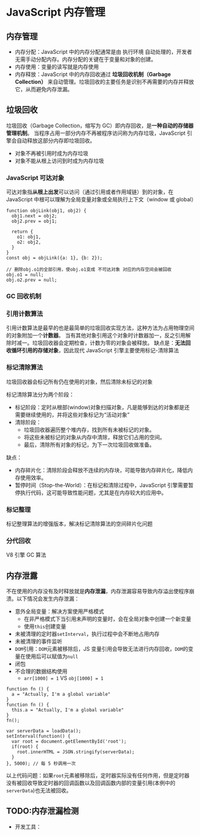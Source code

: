 # JavaScript 内存管理

## 内存管理

- 内存分配：JavaScript 中的内存分配通常是由 执行环境 自动处理的，开发者无需手动分配内存。内存分配的关键在于变量和对象的创建。
- 内存使用：变量的读写就是内存使用
- 内存释放：JavaScript 中的内存回收通过 **垃圾回收机制（Garbage Collection）** 来自动管理。垃圾回收的主要任务是识别不再需要的内存并释放它，从而避免内存泄漏。

## 垃圾回收

垃圾回收（Garbage Collection，缩写为 GC）即内存回收，是**一种自动的存储器管理机制**。
当程序占用一部分内存不再被程序访问称为内存垃圾，JavaScript 引擎会自动释放这部分内存即垃圾回收。

- 对象不再被引用时成为内存垃圾
- 对象不能从根上访问到时成为内存垃圾

### JavaScript 可达对象

可达对象指**从根上出发**可以访问（通过引用或者作用域链）到的对象，在 JavaScript 中根可以理解为全局变量对象或全局执行上下文（window 或 global）

```JS
function objLink(obj1, obj2) {
  obj1.next = obj2;
  obj2.prev = obj1;

  return {
    o1: obj1,
    o2: obj2,
  }
}
const obj = objLink({a: 1}, {b: 2});

// 删除obj.o1的全部引用，使obj.o1变成 不可达对象 对应的内存空间会被回收
obj.o1 = null;
obj.o2.prev = null;
```

### GC 回收机制

### 引用计数算法

引用计数算法是最早的也是最简单的垃圾回收实现方法，这种方法为占用物理空间的对象附加一个**计数器**。
当有其他对象引用这个对象时计数器加一，反之引用解除时减一。垃圾回收器会定期检查，计数为零的对象会被释放。
缺点是：**无法回收循环引用的存储对象**，因此现代 JavaScript 引擎主要使用标记-清除算法

### 标记清除算法

垃圾回收器会标记所有仍在使用的对象，然后清除未标记的对象

标记清除算法分为两个阶段：

- 标记阶段：定时从根部(window)对象扫描对象，凡是能够到达的对象都是还需要继续使用的，并将这些对象标记为“活动对象”
- 清除阶段：
  - 垃圾回收器遍历整个堆内存，找到所有未被标记的对象。
  - 将这些未被标记的对象从内存中清除，释放它们占用的空间。
  - 最后，清除所有对象的标记，为下一次垃圾回收做准备。

缺点：

- 内存碎片化：清除阶段会释放不连续的内存块，可能导致内存碎片化，降低内存使用效率。
- 暂停时间（Stop-the-World）：在标记和清除过程中，JavaScript 引擎需要暂停执行代码，这可能导致性能问题，尤其是在内存较大的应用中。

### 标记整理

标记整理算法的增强版本，解决标记清除算法的空间碎片化问题

### 分代回收

V8 引擎 GC 算法

## 内存泄露

不在使用的内存没有及时释放就是**内存泄漏**，内存泄漏容易导致内存溢出使程序崩溃。以下情况会发生内存泄漏：

- 意外全局变量：解决方案使用严格模式
  - 在非严格模式下当引用未声明的变量时，会在全局对象中创建一个新变量
  - 使用`this`创建变量
- 未被清理的定时器`setInterval`，执行过程中会不断地占用内存
- 未被清理的事件监听
- `DOM`引用：`DOM`元素被移除后，JS 变量引用会导致无法进行内存回收，`DOM`的变量在使用后可以赋值为`null`
- 闭包
- 不合理的数据结构使用
  - `arr[1000] = 1` VS `obj[1000] = 1`

```JS 全局变量案例
function fn () {
  a = "Actually, I'm a global variable"
}
function fn () {
  this.a = "Actually, I'm a global variable"
}
fn();
```

```JS 未清理定时器案例
var serverData = loadData();
setInterval(function() {
  var root = document.getElementById('root');
  if(root) {
    root.innerHTML = JSON.stringify(serverData);
  }
}, 5000); // 每 5 秒调用一次
```

以上代码问题：如果`root`元素被移除后，定时器实际没有任何作用，但是定时器没有被回收导致定时器的回调函数以及回调函数内部的变量引用(本例中的 `serverData`)也无法被回收。

## TODO:内存泄漏检测

- 开发工具：
